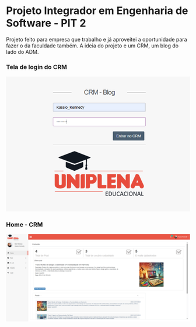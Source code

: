 #  Projeto Integrador em Engenharia de Software - PIT 2
 
 Projeto feito para empresa que trabalho e já aproveitei a oportunidade para fazer o da faculdade também. A ideia do projeto e um CRM, um blog do lado do ADM. 

<p>
<h3>Tela de login do CRM</h3>
<img alt="Imagem de Login" src="images/tela1.png">
</p>
<p>
<h3>Home - CRM</h3>
<img alt="Imagem do home - CRM" src="images/tela2.png">
</p>







